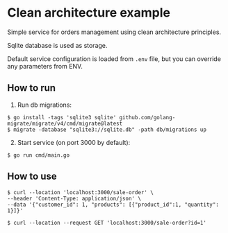# Clean architecture example

Simple service for orders management using сlean architecture principles.

Sqlite database is used as storage.

Default service configuration is loaded from `.env` file, but you can override any parameters from ENV.

## How to run

1) Run db migrations:
```
$ go install -tags 'sqlite3 sqlite' github.com/golang-migrate/migrate/v4/cmd/migrate@latest
$ migrate -database "sqlite3://sqlite.db" -path db/migrations up
```

2) Start service (on port 3000 by default):
```
$ go run cmd/main.go
```

## How to use
```
$ curl --location 'localhost:3000/sale-order' \
--header 'Content-Type: application/json' \
--data '{"customer_id": 1, "products": [{"product_id":1, "quantity": 1}]}'

$ curl --location --request GET 'localhost:3000/sale-order?id=1'
```
